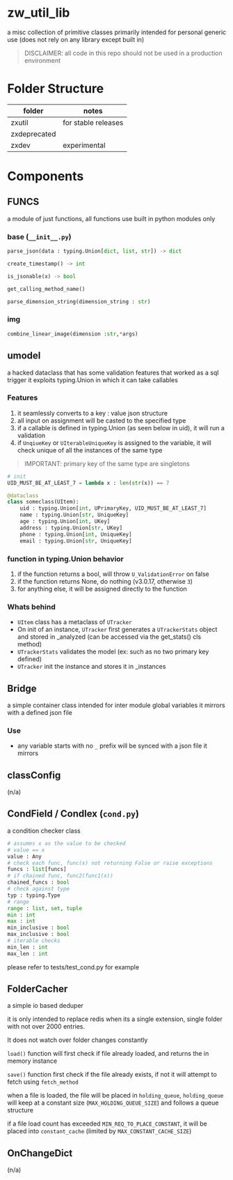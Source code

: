 # zw_util_lib
a misc collection of primitive classes primarily intended for personal generic use (does not rely on any library except built in)

> DISCLAIMER: all code in this repo should not be used in a production environment

# Folder Structure
|folder         | notes|
|-----          |-----|
zxutil          | for stable releases
zxdeprecated    | |
zxdev           | experimental

# Components
## FUNCS 
a module of just functions, all functions use built in python modules only

### base (`__init__.py`)

```py
parse_json(data : typing.Union[dict, list, str]) -> dict

create_timestamp() -> int

is_jsonable(x) -> bool

get_calling_method_name()

parse_dimension_string(dimension_string : str)
```

### img
```py
combine_linear_image(dimension :str,*args)
```

## umodel
a hacked dataclass that has some validation features that worked as a sql trigger
it exploits typing.Union in which it can take callables

### Features
1. it seamlessly converts to a key : value json structure
2. all input on assignment will be casted to the specified type
3. if a callable is defined in typing.Union (as seen below in uid), it will run a validation
4. if `UnqiueKey` or `UIterableUniqueKey` is assigned to the variable, it will check unique of all the instances of the same type

> IMPORTANT: primary key of the same type are singletons

```py
# init
UID_MUST_BE_AT_LEAST_7 = lambda x : len(str(x)) == 7

@dataclass
class someclass(UItem):
    uid : typing.Union[int, UPrimaryKey, UID_MUST_BE_AT_LEAST_7]
    name : typing.Union[str, UniqueKey]
    age : typing.Union[int, UKey]
    address : typing.Union[str, UKey]
    phone : typing.Union[int, UniqueKey]
    email : typing.Union[str, UniqueKey]
```

### function in typing.Union behavior
1. if the function returns a bool, will throw `U_ValidationError` on false
2. if the function returns None, do nothing (v3.0.17, otherwise `3`)
3. for anything else, it will be assigned directly to the function

### Whats behind
* `UItem` class has a metaclass of `UTracker`
* On init of an instance, `UTracker` first generates a `UTrackerStats` object and stored in _analyzed (can be accessed via the get_stats() cls method)
* `UTrackerStats` validates the model (ex: such as no two primary key defined)
* `UTracker` init the instance and stores it in _instances


## Bridge
a simple container class intended for inter module global variables
it mirrors with a defined json file
### Use
* any variable starts with no `_` prefix will be synced with a json file it mirrors

## classConfig
(n/a) 

## CondField / Condlex (`cond.py`)
a condition checker class
```py
# assumes x as the value to be checked
# value == x
value : Any                 
# check each func, func(x) not returning False or raise exceptions
funcs : list[funcs]
# if chained func, func2(func1(x))
chained_funcs : bool
# check against type
typ : typing.Type
# range
range : list, set, tuple
min : int
max : int
min_inclusive : bool 
max_inclusive : bool 
# iterable checks
min_len : int
max_len : int
```

please refer to tests/test_cond.py for example


## FolderCacher
a simple io based deduper

it is only intended to replace redis when its a single extension, single folder with not over 2000 entries. 

It does not watch over folder changes constantly

`load()` function will first check if file already loaded, and returns the in memory instance

`save()` function first check if the file already exists, if not it will attempt to fetch using `fetch_method`

when a file is loaded, the file will be placed in `holding_queue`, `holding_queue` will keep at a constant size (`MAX_HOLDING_QUEUE_SIZE`) and follows a queue structure

if a file load count has exceeded `MIN_REQ_TO_PLACE_CONSTANT`, it will be placed into `constant_cache` (limited by `MAX_CONSTANT_CACHE_SIZE`)

## OnChangeDict 
(n/a)